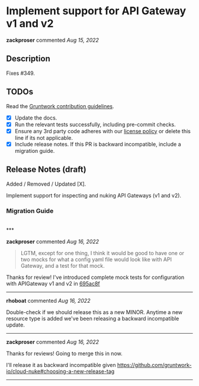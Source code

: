 # Implement support for API Gateway v1 and v2 

**zackproser** commented *Aug 15, 2022*

<!-- Prepend '[WIP]' to the title if this PR is still a work-in-progress. Remove it when it is ready for review! -->

## Description

Fixes #349.

<!-- Description of the changes introduced by this PR. -->

## TODOs

Read the [Gruntwork contribution guidelines](https://gruntwork.notion.site/Gruntwork-Coding-Methodology-02fdcd6e4b004e818553684760bf691e).

- [x] Update the docs.
- [x] Run the relevant tests successfully, including pre-commit checks.
- [x] Ensure any 3rd party code adheres with our [license policy](https://www.notion.so/gruntwork/Gruntwork-licenses-and-open-source-usage-policy-f7dece1f780341c7b69c1763f22b1378) or delete this line if its not applicable.
- [x] Include release notes. If this PR is backward incompatible, include a migration guide.

## Release Notes (draft)

<!-- One-line description of the PR that can be included in the final release notes. -->
Added / Removed / Updated [X].

Implement support for inspecting and nuking API Gateways (v1 and v2).

### Migration Guide

<!-- Important: If you made any backward incompatible changes, then you must write a migration guide! -->


<br />
***


**zackproser** commented *Aug 16, 2022*

> LGTM, except for one thing, I think it would be good to have one or two mocks for what a config yaml file would look like with API Gateway, and a test for that mock.

Thanks for review! I've introduced complete mock tests for configuration with APIGateway v1 and v2 in [695ac8f](https://github.com/gruntwork-io/cloud-nuke/pull/352/commits/695ac8fd3835b72299fb1917e08c9e6f986663bc)
***

**rhoboat** commented *Aug 16, 2022*

Double-check if we should release this as a new MINOR. Anytime a new resource type is added we've been releasing a backward incompatible update.
***

**zackproser** commented *Aug 16, 2022*

Thanks for reviews! Going to merge this in now.

I'll release it as backward incompatible given https://github.com/gruntwork-io/cloud-nuke#choosing-a-new-release-tag
***

